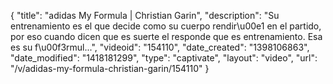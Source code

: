 {
    "title": "adidas My Formula | Christian Garin",
    "description": "Su entrenamiento es el que decide como su cuerpo rendir\u00e1 en el partido, por eso cuando dicen que es suerte el responde que es entrenamiento. Esa es su f\u00f3rmul...",
    "videoid": "154110",
    "date_created": "1398106863",
    "date_modified": "1418181299",
    "type": "captivate",
    "layout": "video",
    "url": "\/v\/adidas-my-formula-christian-garin\/154110"
}
